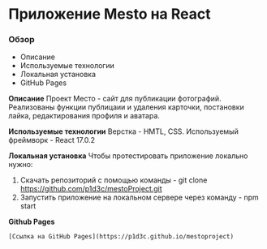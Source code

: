 # Приложение Mesto на React

### Обзор

* Описание
* Используемые технологии
* Локальная установка
* GitHub Pages

**Описание**
    Проект Место - сайт для публикации фотографий.
  Реализованы функции публицаии и удаления карточки, постановки лайка, редактирования профиля и аватара.

**Используемые технологии**
    Верстка - HMTL, CSS.
  Используемый фреймворк - React 17.0.2

**Локальная установка**
    Чтобы протестировать приложение локально нужно:
  1. Скачать репозиторий с помощью команды - git clone https://github.com/p1d3c/mestoProject.git
  2. Запустить приложение на локальном сервере через команду - npm start

**Github Pages**

    [Ссылка на GitHub Pages](https://p1d3c.github.io/mestoproject)
